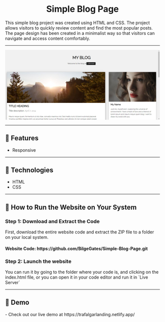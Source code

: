 <h1 align="center">Simple Blog Page</h1>
<p>This simple blog project was created using HTML and CSS. The project allows visitors to quickly review content and find the most popular posts. The page design has been created in a minimalist way so that visitors can navigate and access content comfortably.</p>
<hr />
<img src="./img/Project.jpg" >
<hr />
<h2>🍿 Features </h2>
<ul>   
   <li>Responsive</li>
</ul><hr />
<h2>🍿 Technologies </h2>
<ul>
   <li>HTML</li>
   <li>CSS</Li>
</ul>
<hr />
<h2>🍿 How to Run the Website on Your System </h2>
<h3> Step 1: Download and Extract the Code </h3>
<p>First, download the entire website code and extract the ZIP file to a folder on your local system.</p>
<h4>Website Code: https://github.com/BilgeGates/Simple-Blog-Page.git</h4>
<h3>Step 2: Launch the website </h3>
<p>You can run it by going to the folder where your code is, and clicking on the index.html file, or you can open it in your code editor and run it in `Live Server`</p>
<hr />
<h2>🍿 Demo </h2>
<p> - Check out our live demo at https://trafalgarlanding.netlify.app/ </p>
